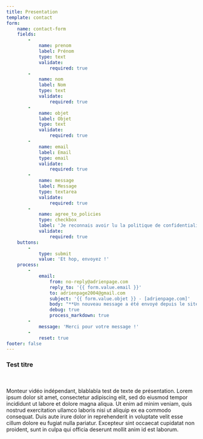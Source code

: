 ```yaml
---
title: Presentation
template: contact
form:
    name: contact-form
    fields:
        -
            name: prenom
            label: Prénom
            type: text
            validate:
                required: true
        -
            name: nom
            label: Nom
            type: text
            validate:
                required: true
        -
            name: objet
            label: Objet
            type: text
            validate:
                required: true
        -
            name: email
            label: Email
            type: email
            validate:
                required: true
        -
            name: message
            label: Message
            type: textarea
            validate:
                required: true
        -
            name: agree_to_policies
            type: checkbox
            label: 'Je reconnais avoir lu la politique de confidentialité'
            validate:
                required: true
    buttons:
        -
            type: submit
            value: 'Et hop, envoyez !'
    process:
        -
            email:
                from: no-reply@adrienpage.com
                reply_to: '{{ form.value.email }}'
                to: adrienpage2004@gmail.com
                subject: '{{ form.value.objet }} - [adrienpage.com]'
                body: "**Un nouveau message a été envoyé depuis le site :**\n\n**Prénom :** {{ form.value.prenom }}\n**Nom :** {{ form.value.nom }}\n**Email :** {{ form.value.email }}\n**Message :**\n{{ form.value.message }}\n"
                debug: true
                process_markdown: true
        -
            message: 'Merci pour votre message !'
        -
            reset: true
footer: false
---
```


### Test titre
<br><br>
Monteur vidéo indépendant, blablabla test de texte de présentation. Lorem ipsum dolor sit amet, consectetur adipiscing elit, sed do eiusmod tempor incididunt ut labore et dolore magna aliqua. Ut enim ad minim veniam, quis nostrud exercitation ullamco laboris nisi ut aliquip ex ea commodo consequat. Duis aute irure dolor in reprehenderit in voluptate velit esse cillum dolore eu fugiat nulla pariatur. Excepteur sint occaecat cupidatat non proident, sunt in culpa qui officia deserunt mollit anim id est laborum.
